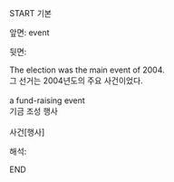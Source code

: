 START
기본

앞면:
event


뒷면:
<div>The election was the main event of 2004. </div><div>그 선거는 2004년도의 주요 사건이었다.</div><div><br></div><div><div>a fund-raising event </div><div>기금 조성 행사</div></div><div><br></div><div>사건[행사]</div>


해석:
<!--ID: 1746614453844-->
END